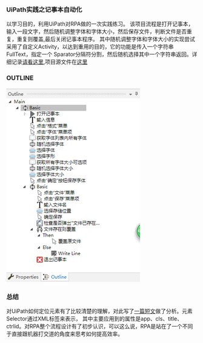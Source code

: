 ### UiPath实践之记事本自动化
以学习目的，利用UiPath对RPA做的一次实践练习。
该项目流程是打开记事本，输入一段文字，然后随机调整字体和字体大小，然后保存文件，判断文件是否重复，重复则覆盖,最后关闭记事本程序。
其中随机调整字体和字体大小的实现尝试采用了自定义Activity，以达到重用的目的，它的功能是传入一个字符串FullText，指定一个
Sparator分隔符分割，然后随机选择其中一个字符串返回。详细记录[请看这里](https://segmentfault.com/a/1190000017440647 "自定义Activity"),项目源文件在[这里](https://github.com/ilinxiao/rpa_test/tree/master/SelectRandomItem)

### OUTLINE
![OUTLINE](.screenshots/notepad_control_outline.png "项目结构")

### 总结
对UiPath如何定位元素有了比较清楚的理解，对此写了[一篇短文](https://segmentfault.com/a/1190000017416642)做了分析。元素Selector通过XML标签来表示，
其中主要应用到的属性是app、cls、title、ctrlid。对RPA整个流程设计有了初步认识，可以这么说，RPA是站在了一个不同于直接跟机器打交道的角度来思考如何提高效率。
